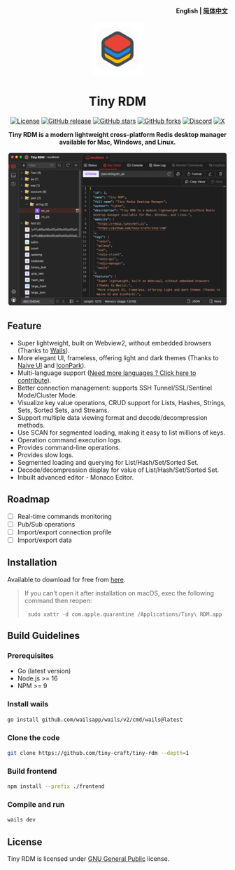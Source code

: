 <h4 align="right"><strong>English</strong> | <a href="https://github.com/tiny-craft/tiny-rdm/blob/main/README_zh.md">简体中文</a></h4>
<div align="center">
<a href="https://github.com/tiny-craft/tiny-rdm/"><img src="build/appicon.png" width="120"/></a>
</div>
<h1 align="center">Tiny RDM</h1>
<div align="center">

[![License](https://img.shields.io/github/license/tiny-craft/tiny-rdm)](https://github.com/tiny-craft/tiny-rdm/blob/main/LICENSE)
[![GitHub release](https://img.shields.io/github/release/tiny-craft/tiny-rdm)](https://github.com/tiny-craft/tiny-rdm/releases)
[![GitHub stars](https://img.shields.io/github/stars/tiny-craft/tiny-rdm)](https://github.com/tiny-craft/tiny-rdm/stargazers)
[![GitHub forks](https://img.shields.io/github/forks/tiny-craft/tiny-rdm)](https://github.com/tiny-craft/tiny-rdm/fork)
[![Discord](https://img.shields.io/discord/1170373259133456434?label=Discord&color=5865F2)](https://discord.gg/VTFbBMGjWh)
[![X](https://img.shields.io/badge/Twitter-black?logo=x&logoColor=white)](https://twitter.com/Lykin53448)

<strong>Tiny RDM is a modern lightweight cross-platform Redis desktop manager available for Mac, Windows, and Linux.</strong>
</div>

<picture>
 <source media="(prefers-color-scheme: dark)" srcset="screenshots/dark_en.png">
 <source media="(prefers-color-scheme: light)" srcset="screenshots/light_en.png">
 <img alt="screenshot" src="screenshots/dark_en.png">
</picture>

## Feature

* Super lightweight, built on Webview2, without embedded browsers (Thanks to [Wails](https://github.com/wailsapp/wails)).
* More elegant UI, frameless, offering light and dark themes (Thanks to [Naive UI](https://github.com/tusen-ai/naive-ui)
  and [IconPark](https://iconpark.oceanengine.com)).
* Multi-language support ([Need more languages ? Click here to contribute](.github/CONTRIBUTING.md)).
* Better connection management: supports SSH Tunnel/SSL/Sentinel Mode/Cluster Mode.
* Visualize key value operations, CRUD support for Lists, Hashes, Strings, Sets, Sorted Sets, and Streams.
* Support multiple data viewing format and decode/decompression methods.
* Use SCAN for segmented loading, making it easy to list millions of keys.
* Operation command execution logs.
* Provides command-line operations.
* Provides slow logs.
* Segmented loading and querying for List/Hash/Set/Sorted Set.
* Decode/decompression display for value of List/Hash/Set/Sorted Set.
* Inbuilt advanced editor - Monaco Editor.

## Roadmap
- [ ] Real-time commands monitoring
- [ ] Pub/Sub operations
- [ ] Import/export connection profile
- [ ] Import/export data

## Installation

Available to download for free from [here](https://github.com/tiny-craft/tiny-rdm/releases).

> If you can't open it after installation on macOS, exec the following command then reopen:
> ``` shell
>  sudo xattr -d com.apple.quarantine /Applications/Tiny\ RDM.app
> ```

## Build Guidelines
### Prerequisites
* Go (latest version)
* Node.js >= 16
* NPM >= 9

### Install wails
```bash
go install github.com/wailsapp/wails/v2/cmd/wails@latest
```

### Clone the code
```bash
git clone https://github.com/tiny-craft/tiny-rdm --depth=1
```

### Build frontend
```bash
npm install --prefix ./frontend
```

### Compile and run
```bash
wails dev
```

## License

Tiny RDM is licensed under [GNU General Public](/LICENSE) license.

